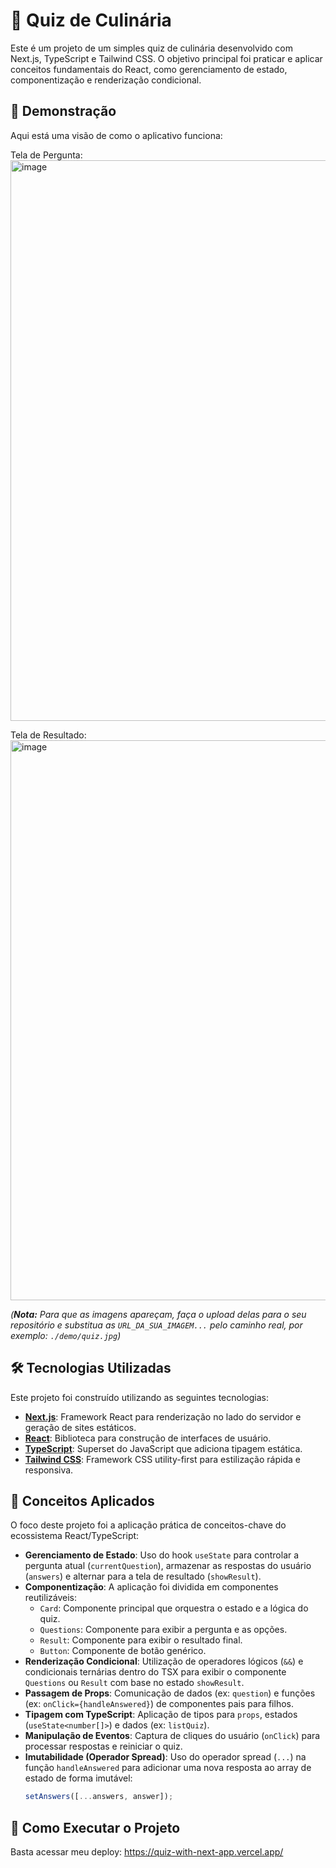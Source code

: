 # 🍳 Quiz de Culinária

Este é um projeto de um simples quiz de culinária desenvolvido com Next.js, TypeScript e Tailwind CSS. O objetivo principal foi praticar e aplicar conceitos fundamentais do React, como gerenciamento de estado, componentização e renderização condicional.

## 📸 Demonstração

Aqui está uma visão de como o aplicativo funciona:

Tela de Pergunta:
<img width="1136" height="897" alt="image" src="https://github.com/user-attachments/assets/26774974-d02c-4cb6-ba85-57a96caf45c5" />

Tela de Resultado:
<img width="1033" height="896" alt="image" src="https://github.com/user-attachments/assets/254d2804-fa4d-498d-86b8-7532fc4ce043" />


*(**Nota:** Para que as imagens apareçam, faça o upload delas para o seu repositório e substitua as `URL_DA_SUA_IMAGEM...` pelo caminho real, por exemplo: `./demo/quiz.jpg`)*

## 🛠️ Tecnologias Utilizadas

Este projeto foi construído utilizando as seguintes tecnologias:

* **[Next.js](https://nextjs.org/)**: Framework React para renderização no lado do servidor e geração de sites estáticos.
* **[React](https://reactjs.org/)**: Biblioteca para construção de interfaces de usuário.
* **[TypeScript](https://www.typescriptlang.org/)**: Superset do JavaScript que adiciona tipagem estática.
* **[Tailwind CSS](https://tailwindcss.com/)**: Framework CSS utility-first para estilização rápida e responsiva.

## 🧠 Conceitos Aplicados

O foco deste projeto foi a aplicação prática de conceitos-chave do ecossistema React/TypeScript:

* **Gerenciamento de Estado**: Uso do hook `useState` para controlar a pergunta atual (`currentQuestion`), armazenar as respostas do usuário (`answers`) e alternar para a tela de resultado (`showResult`).
* **Componentização**: A aplicação foi dividida em componentes reutilizáveis:
    * `Card`: Componente principal que orquestra o estado e a lógica do quiz.
    * `Questions`: Componente para exibir a pergunta e as opções.
    * `Result`: Componente para exibir o resultado final.
    * `Button`: Componente de botão genérico.
* **Renderização Condicional**: Utilização de operadores lógicos (`&&`) e condicionais ternárias dentro do TSX para exibir o componente `Questions` ou `Result` com base no estado `showResult`.
* **Passagem de Props**: Comunicação de dados (ex: `question`) e funções (ex: `onClick={handleAnswered}`) de componentes pais para filhos.
* **Tipagem com TypeScript**: Aplicação de tipos para `props`, estados (`useState<number[]>`) e dados (ex: `listQuiz`).
* **Manipulação de Eventos**: Captura de cliques do usuário (`onClick`) para processar respostas e reiniciar o quiz.
* **Imutabilidade (Operador Spread)**: Uso do operador spread (`...`) na função `handleAnswered` para adicionar uma nova resposta ao array de estado de forma imutável:
    ```typescript
    setAnswers([...answers, answer]);
    ```

## 🚀 Como Executar o Projeto

Basta acessar meu deploy: https://quiz-with-next-app.vercel.app/
